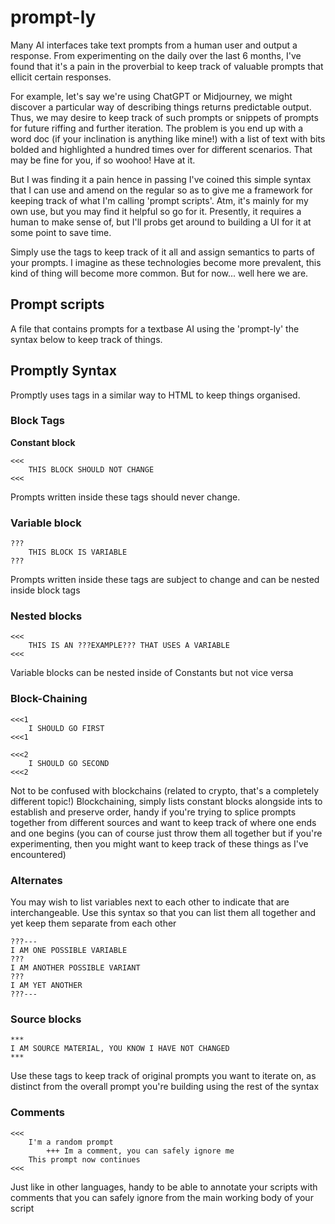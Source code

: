 # prompt-ly
Many AI interfaces take text prompts from a human user and output a response. From experimenting on the daily over the last 6 months, I've found that it's a pain in the proverbial to keep track of valuable prompts that ellicit certain responses.

For example, let's say we're using ChatGPT or Midjourney, we might discover a particular way of describing things returns predictable output. Thus, we may desire to keep track of such prompts or snippets of prompts for future riffing and further iteration. The problem is you end up with a word doc (if your inclination is anything like mine!) with a list of text with bits bolded and highlighted a hundred times over for different scenarios. That may be fine for you, if so woohoo! Have at it.

But I was finding it a pain hence in passing I've coined this simple syntax that I can use and amend on the regular so as to give me a framework for keeping track of what I'm calling 'prompt scripts'. Atm, it's mainly for my own use, but you may find it helpful so go for it. Presently, it requires a human to make sense of, but I'll probs get around to building a UI for it at some point to save time.

Simply use the tags to keep track of it all and assign semantics to parts of your prompts. I imagine as these technologies become more prevalent, this kind of thing will become more common. But for now... well here we are.

## Prompt scripts
A file that contains prompts for a textbase AI using the 'prompt-ly' the syntax below to keep track of things.

## Promptly Syntax

Promptly uses tags in a similar way to HTML to keep things organised. 

### Block Tags
**Constant block**
```
<<<
	THIS BLOCK SHOULD NOT CHANGE
<<<
```
Prompts written inside these tags should never change. 

### Variable block
```
???
	THIS BLOCK IS VARIABLE
???
```
Prompts written inside these tags are subject to change and can be nested inside block tags

### Nested blocks
```
<<<
	THIS IS AN ???EXAMPLE??? THAT USES A VARIABLE
<<<
```
Variable blocks can be nested inside of Constants but not vice versa

### Block-Chaining
```
<<<1
	I SHOULD GO FIRST
<<<1

<<<2
	I SHOULD GO SECOND
<<<2
```
Not to be confused with blockchains (related to crypto, that's a completely different topic!)
Blockchaining, simply lists constant blocks alongside ints to establish and preserve order, handy if you're trying to splice prompts together from different sources and want to keep track of where one ends and one begins (you can of course just throw them all together but if you're experimenting, then you might want to keep track of these things as I've encountered)

### Alternates
You may wish to list variables next to each other to indicate that are interchangeable. Use this syntax so that you can list them all together and yet keep them separate from each other
```
???---
I AM ONE POSSIBLE VARIABLE
???
I AM ANOTHER POSSIBLE VARIANT
???
I AM YET ANOTHER
???---
```
### Source blocks
```
***
I AM SOURCE MATERIAL, YOU KNOW I HAVE NOT CHANGED
***
```
Use these tags to keep track of original prompts you want to iterate on, as distinct from the overall prompt you're building using the rest of the syntax

### Comments
```
<<<
	I'm a random prompt
		+++ Im a comment, you can safely ignore me
	This prompt now continues
<<<
```
Just like in other languages, handy to be able to annotate your scripts with comments that you can safely ignore from the main working body of your script
